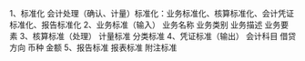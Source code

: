 1、标准化
会计处理（确认、计量）标准化：业务标准化、核算标准化、会计凭证标准化、报告标准化
2、业务标准（输入）
业务名称
业务类别
业务描述
业务要素
3、核算标准（处理）
计量标准
分类标准
4、凭证标准（输出）
会计科目
借贷方向
币种
金额
5、报告标准
报表标准
附注标准


